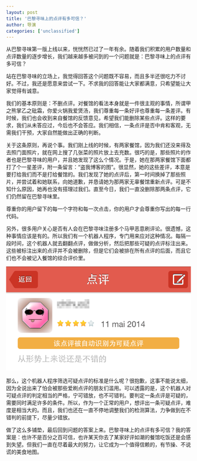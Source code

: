 ```yaml
---
layout: post
title: '巴黎寻味上的点评有多可信？'
author: 导演
categories: ['unclassified']
---
```


从巴黎寻味第一版上线以来，恍恍然已过了一年有余。随着我们积累的用户数量和点评数量的逐步增长，我们越来越多被问到的一个问题就是：巴黎寻味上的点评有多可信？

站在巴黎寻味的立场上，我觉得回答这个问题既不容易，而且多半还很吃力不讨好。不过，我还是愿意来尝试一下。不求我的回答能让大家都满意，只希望能让大家觉得有诚意。

我们的基本原则是：不删点评。对餐馆的看法本身就是一件很主观的事情，所谓甲之熊掌乙之砒霜，你爱火锅我爱煲汤，我们尊重每一条好评也尊重每一条差评。有时候，我们也会收到来自餐馆的反馈意见，希望我们能删除某些点评。这样的要求，我们从未答应过，今后也不会答应。我们相信，一条点评是否中肯和客观，无需我们干预，大家自然能做出正确的判断。

关于这条原则，再说个事。我们刚上线的时候，有两家餐馆，因为我们还没来得及去照门面照片，就在网上搜了几张菜的照片放上去充数。很巧的是，那些照片的作者也是巴黎寻味的用户，并且她发现了这么个情况。于是，她在那两家餐馆下面都打了个一星差评，附一条留言：“盗我博客的图”。很显然，她的这些差评，本意是要打给我们而不是打给餐馆的。我们发现了她的点评后，第一时间换掉了那些照片，并尝试着和她联系，向她道歉，并恳请她为那两家无辜餐馆重新点评。可是不知什么原因，她再也没有搭理过我们。直至今日，我们一直没删除那两条点评，它们仍然留在巴黎寻味里。

尊重你的用户留下的每一个字符和每一次点击，你的用户才会尊重你写出的每一行代码。

另外，很多用户关心是否有人会在巴黎寻味注册多个马甲恶意刷评论。很遗憾，这种事情应该是有的。所以我们有一个机器人程序，专门用来应对这种情况。每隔一段时间，这个机器人就去翻翻点评，做做分析，然后把那些可疑的点评标注出来。这些被标注出来的点评并不会被删除，但是它们会被排在所有点评的后面，而且它们也不会被记入餐馆的综合评价里。

![可疑点评](/blog/img/2014-05-15/suspicious_rating.png)

那么，这个机器人程序筛选可疑点评的标准是什么呢？很抱歉，这事不能说太细，因为全说出来了怕会被那些爱刷点评的朋友们滥用。可以透露的是，这个机器人对可疑点评的判定相当的严格，宁可错放，也不可错判。要判定一条点评是可疑的，需要同时满足许多的条件。所以，作为一个正常的用户，想评出一条可疑点评，难度是相当大的。而且，我们也还在一直不停地调整我们的检测算法，力争做到在不错判的前提下，尽量少错放。

做了这么多铺垫，最后回到问题的答案上来。巴黎寻味上的点评有多可信？我的答案是：也许不是百分之百可信，也许某天你去了某家好评如潮的餐馆吃饭还是会感到失望。但我们一直在尽着最大的努力，让它成为一个值得信赖的，有节操、不说谎的美食地图。
